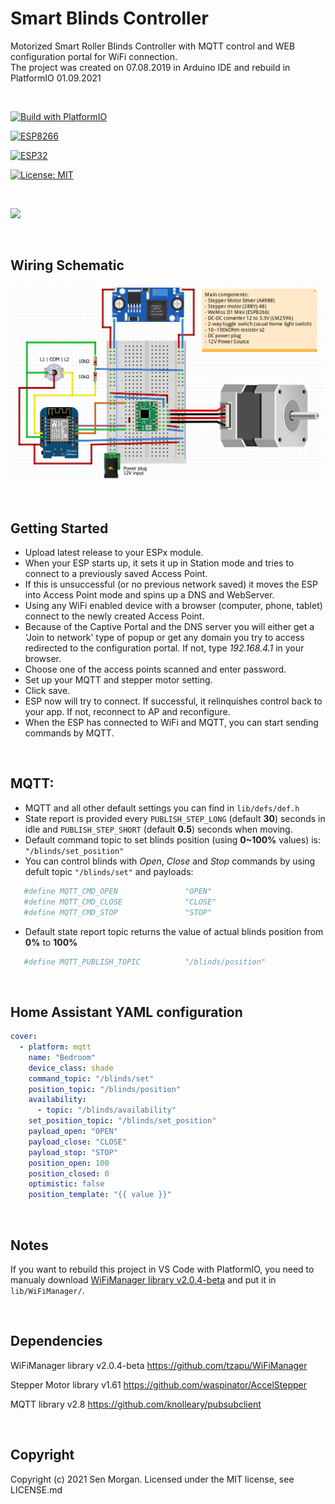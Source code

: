 # Smart Blinds Controller

Motorized Smart Roller Blinds Controller with MQTT control and WEB configuration portal for WiFi connection. <br>
The project was created on 07.08.2019 in Arduino IDE and rebuild in PlatformIO 01.09.2021

<br>


[![Build with PlatformIO](https://img.shields.io/badge/Build%20with-PlatformIO-orange)](https://platformio.org/)

[![ESP8266](https://img.shields.io/badge/ESP-8266-000000.svg?longCache=true&style=flat&colorA=AA101F)](https://www.espressif.com/en/products/socs/esp8266)

[![ESP32](https://img.shields.io/badge/ESP-32-000000.svg?longCache=true&style=flat&colorA=AA101F)](https://www.espressif.com/en/products/socs/esp32)

[![License: MIT](https://img.shields.io/badge/License-MIT-brightgreen.svg)](https://opensource.org/licenses/MIT)

<br>

![](Smart-blinds.gif)

<br>

## Wiring Schematic

![](Smart-Blinds-Breadboard-Scheme.png)

<br>

## Getting Started 

- Upload latest release to your ESPx module.
- When your ESP starts up, it sets it up in Station mode and tries to connect to a previously saved Access Point.
- If this is unsuccessful (or no previous network saved) it moves the ESP into Access Point mode and spins up a DNS and WebServer.
- Using any WiFi enabled device with a browser (computer, phone, tablet) connect to the newly created Access Point.
- Because of the Captive Portal and the DNS server you will either get a 'Join to network' type of popup or get any domain you try to access redirected to the configuration portal. If not, type *192.168.4.1* in your browser.
- Choose one of the access points scanned and enter password.
- Set up your MQTT and stepper motor setting.
- Click save.
- ESP now will try to connect. If successful, it relinquishes control back to your app. If not, reconnect to AP and reconfigure.
- When the ESP has connected to WiFi and MQTT, you can start sending commands by MQTT.

<br>

## MQTT:
 - MQTT and all other default settings you can find in `lib/defs/def.h`
 - State report is provided every `PUBLISH_STEP_LONG` (default **30**) seconds in idle and `PUBLISH_STEP_SHORT` (default **0.5**) seconds when moving.
 - Default command topic to set blinds position (using **0~100%** values) is:
  `"/blinds/set_position"`
 - You can control blinds with *Open*, *Close* and *Stop* commands by using defult topic `"/blinds/set"` and payloads:
 ```yaml
    #define MQTT_CMD_OPEN               "OPEN"
    #define MQTT_CMD_CLOSE              "CLOSE"
    #define MQTT_CMD_STOP               "STOP"
 ```
 - Default state report topic returns the value of actual blinds position from **0%** to **100%**
 ```yaml
    #define MQTT_PUBLISH_TOPIC          "/blinds/position"
 ```


<br>

## Home Assistant YAML configuration
```yaml
cover:
  - platform: mqtt
    name: "Bedroom"
    device_class: shade
    command_topic: "/blinds/set"
    position_topic: "/blinds/position"
    availability:
      - topic: "/blinds/availability"
    set_position_topic: "/blinds/set_position"
    payload_open: "OPEN"
    payload_close: "CLOSE"
    payload_stop: "STOP"
    position_open: 100
    position_closed: 0
    optimistic: false
    position_template: "{{ value }}"
```

<br>

## Notes

If you want to rebuild this project in VS Code with PlatformIO, you need to manualy download [WiFiManager library v2.0.4-beta](https://github.com/tzapu/WiFiManager) and put it in `lib/WiFiManager/`.

<br>

## Dependencies
WiFiManager library v2.0.4-beta https://github.com/tzapu/WiFiManager

Stepper Motor library v1.61 https://github.com/waspinator/AccelStepper

MQTT library v2.8 https://github.com/knolleary/pubsubclient

<br>

## Copyright

Copyright (c) 2021 Sen Morgan. Licensed under the MIT license, see LICENSE.md